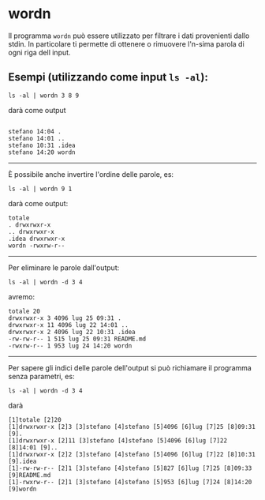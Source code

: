 # wordn
Il programma `wordn` può essere utilizzato per filtrare i dati provenienti dallo stdin. In particolare ti permette di ottenere o rimuovere l'n-sima parola di ogni riga dell input.

Esempi (utilizzando come input `ls -al`):
---

```
ls -al | wordn 3 8 9
```
darà come output
```

stefano 14:04 .
stefano 14:01 ..
stefano 10:31 .idea
stefano 14:20 wordn
```
---

È possibile anche invertire l'ordine delle parole, es:
```
ls -al | wordn 9 1
```
darà come output:
```
totale
. drwxrwxr-x
.. drwxrwxr-x
.idea drwxrwxr-x
wordn -rwxrw-r--
```
---
Per eliminare le parole dall'output:
```
ls -al | wordn -d 3 4
```
avremo:
```
totale 20
drwxrwxr-x 3 4096 lug 25 09:31 .
drwxrwxr-x 11 4096 lug 22 14:01 ..
drwxrwxr-x 2 4096 lug 22 10:31 .idea
-rw-rw-r-- 1 515 lug 25 09:31 README.md
-rwxrw-r-- 1 953 lug 24 14:20 wordn
```
---
Per sapere gli indici delle parole dell'output si può richiamare il programma senza parametri, es:
```
ls -al | wordn -d 3 4
```
darà
```
[1]totale [2]20
[1]drwxrwxr-x [2]3 [3]stefano [4]stefano [5]4096 [6]lug [7]25 [8]09:31 [9].
[1]drwxrwxr-x [2]11 [3]stefano [4]stefano [5]4096 [6]lug [7]22 [8]14:01 [9]..
[1]drwxrwxr-x [2]2 [3]stefano [4]stefano [5]4096 [6]lug [7]22 [8]10:31 [9].idea
[1]-rw-rw-r-- [2]1 [3]stefano [4]stefano [5]827 [6]lug [7]25 [8]09:33 [9]README.md
[1]-rwxrw-r-- [2]1 [3]stefano [4]stefano [5]953 [6]lug [7]24 [8]14:20 [9]wordn
```
